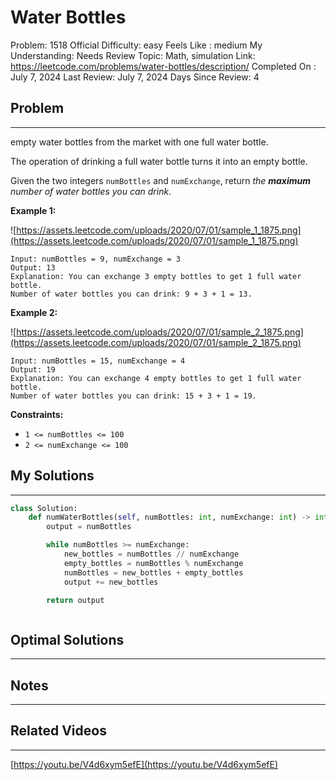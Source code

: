 # Water Bottles

Problem: 1518
Official Difficulty: easy
Feels Like : medium
My Understanding: Needs Review
Topic: Math, simulation
Link: https://leetcode.com/problems/water-bottles/description/
Completed On : July 7, 2024
Last Review: July 7, 2024
Days Since Review: 4

## Problem

---

empty water bottles from the market with one full water bottle.

The operation of drinking a full water bottle turns it into an empty bottle.

Given the two integers `numBottles` and `numExchange`, return *the **maximum** number of water bottles you can drink*.

**Example 1:**

![https://assets.leetcode.com/uploads/2020/07/01/sample_1_1875.png](https://assets.leetcode.com/uploads/2020/07/01/sample_1_1875.png)

```
Input: numBottles = 9, numExchange = 3
Output: 13
Explanation: You can exchange 3 empty bottles to get 1 full water bottle.
Number of water bottles you can drink: 9 + 3 + 1 = 13.

```

**Example 2:**

![https://assets.leetcode.com/uploads/2020/07/01/sample_2_1875.png](https://assets.leetcode.com/uploads/2020/07/01/sample_2_1875.png)

```
Input: numBottles = 15, numExchange = 4
Output: 19
Explanation: You can exchange 4 empty bottles to get 1 full water bottle.
Number of water bottles you can drink: 15 + 3 + 1 = 19.

```

**Constraints:**

- `1 <= numBottles <= 100`
- `2 <= numExchange <= 100`

## My Solutions

---

```python
class Solution:
    def numWaterBottles(self, numBottles: int, numExchange: int) -> int:
        output = numBottles

        while numBottles >= numExchange:
            new_bottles = numBottles // numExchange
            empty_bottles = numBottles % numExchange
            numBottles = new_bottles + empty_bottles
            output += new_bottles

        return output
```

```python

```

## Optimal Solutions

---

## Notes

---

 

## Related Videos

---

[https://youtu.be/V4d6xym5efE](https://youtu.be/V4d6xym5efE)